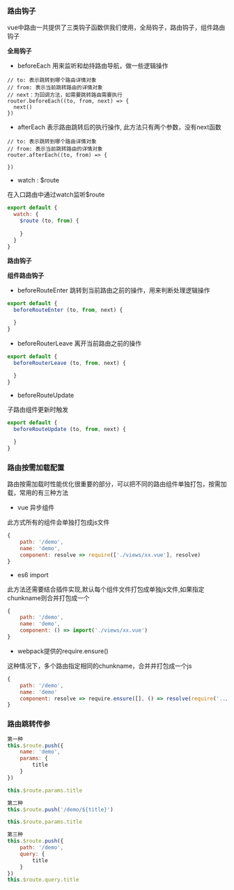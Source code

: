 ### 路由钩子

vue中路由一共提供了三类钩子函数供我们使用，全局钩子，路由钩子，组件路由钩子

**全局钩子**

+ beforeEach 用来监听和劫持路由导航，做一些逻辑操作

```
// to: 表示跳转到哪个路由详情对象
// from: 表示当前跳转路由的详情对象
// next：为回调方法，如需要跳转路由需要执行
router.beforeEach((to, from, next) => {
  next()
})
```
+ afterEach 表示路由跳转后的执行操作, 此方法只有两个参数，没有next函数

```
// to: 表示跳转到哪个路由详情对象
// from: 表示当前跳转路由的详情对象
router.afterEach((to, from) => {

})
```

+ watch : $route

在入口路由中通过watch监听$route

```js
export default {
  watch: {
    $route (to, from) {
      
    }
  }
}
```

**路由钩子**

**组件路由钩子**

+ beforeRouteEnter
跳转到当前路由之前的操作，用来判断处理逻辑操作

```js
export default {
  beforeRouteEnter (to, from, next) {

  }
}
```

+ beforeRouterLeave
离开当前路由之前的操作

```js
export default {
  beforeRouterLeave (to, from, next) {

  }
}
```

+ beforeRouteUpdate

子路由组件更新时触发

```js
export default {
  beforeRouteUpdate (to, from, next) {

  }
}

```

### 路由按需加载配置

路由按需加载时性能优化很重要的部分，可以把不同的路由组件单独打包，按需加载，常用的有三种方法

+ vue 异步组件

此方式所有的组件会单独打包成js文件

```js
{
    path: '/demo',
    name: 'demo',
    component: resolve => require(['./views/xx.vue'], resolve)
}
```

+ es6 import

此方法还需要结合插件实现,默认每个组件文件打包成单独js文件,如果指定chunkname则合并打包成一个

```js
{
    path: '/demo',
    name: 'demo',
    component: () => import('./views/xx.vue')
}
```

+ webpack提供的require.ensure()

这种情况下，多个路由指定相同的chunkname，合并并打包成一个js
```js
{
    path: '/demo',
    name: 'demo'
    component: resolve => require.ensure([], () => resolve(require('../demo')), 'demo')
}
```
### 路由跳转传参

```js
第一种
this.$route.push({
    name: 'demo',
    params: {
        title
    }
})

this.$route.params.title

第二种
this.$route.push('/demo/${title}')

this.$route.params.title

第三种
this.$route.push({
    path: '/demo',
    query: {
        title
    }
})
this.$route.query.title
```